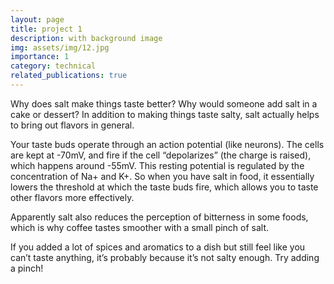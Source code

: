 ```yaml
---
layout: page
title: project 1
description: with background image
img: assets/img/12.jpg
importance: 1
category: technical
related_publications: true
---
```


Why does salt make things taste better? Why would someone add salt in a cake or dessert? In addition to making things taste salty, salt actually helps to bring out flavors in general.

Your taste buds operate through an action potential (like neurons). The cells are kept at -70mV, and fire if the cell “depolarizes” (the charge is raised), which happens around -55mV. This resting potential is regulated by the concentration of Na+ and K+. So when you have salt in food, it essentially lowers the threshold at which the taste buds fire, which allows you to taste other flavors more effectively.

Apparently salt also reduces the perception of bitterness in some foods, which is why coffee tastes smoother with a small pinch of salt.

If you added a lot of spices and aromatics to a dish but still feel like you can’t taste anything, it’s probably because it’s not salty enough. Try adding a pinch!
